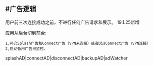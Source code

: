 <style type="text/css">
header {
	display: none;
}
</style>


#广告逻辑
-
用户前三次连接成功之前，不进行任何广告请求和展示。 19.1.25新增


应用从后台切到前台:
    
	1,补充Splash广告和Connect广告（VPN未连接）或者DisConnect广告（VPN连接）
	2,启动备用广告池监控。
splashAD|connectAD|disconnectAD|backupAD|adWatcher